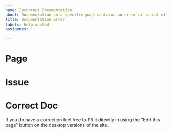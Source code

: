 ```yaml
---
name: Incorrect Documentation
about: Documentation on a specific page contains an error or is out of date
title: Documentation Error
labels: help wanted
assignees: ''

---
```


# Page

# Issue

# Correct Doc

If you do have a correction feel free to PR it directly in using the "Edit this page" button on the desktop versions of the site.
